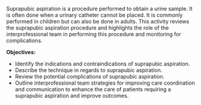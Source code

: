 Suprapubic aspiration is a procedure performed to obtain a urine sample. It is often done when a urinary catheter cannot be placed. It is commonly performed in children but can also be done in adults. This activity reviews the suprapubic aspiration procedure and highlights the role of the interprofessional team in performing this procedure and monitoring for complications.

**Objectives:**
- Identify the indications and contraindications of suprapubic aspiration.
- Describe the technique in regards to suprapubic aspiration.
- Review the potential complications of suprapubic aspiration.
- Outline interprofessional team strategies for improving care coordination and communication to enhance the care of patients requiring a suprapubic aspiration and improve outcomes.